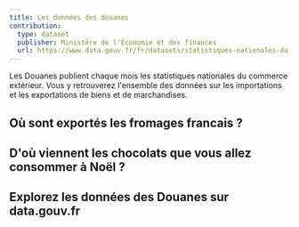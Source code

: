 ```yaml
---
title: Les données des douanes
contribution:
  type: dataset
  publisher: Ministère de l'Économie et des finances
  url: https://www.data.gouv.fr/fr/datasets/statistiques-nationales-du-commerce-exterieur/
---
```


<!--more-->

Les Douanes publient chaque mois les statistiques nationales du commerce extérieur. Vous y retrouverez l'ensemble des données sur les importations et les exportations de biens et de marchandises.

## Où sont exportés les fromages francais ? 

## D'où viennent les chocolats que vous allez consommer à Noël ? 

## Explorez les données des Douanes sur data.gouv.fr

<div data-udata-dataset-id="5369a0b4a3a729239d206418"></div>
